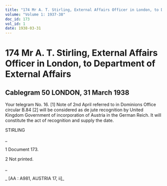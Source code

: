 ```yaml
---
title: "174 Mr A. T. Stirling, External Affairs Officer in London, to Department of External Affairs"
volume: "Volume 1: 1937-38"
doc_id: 173
vol_id: 1
date: 1938-03-31
---
```


# 174 Mr A. T. Stirling, External Affairs Officer in London, to Department of External Affairs

## Cablegram 50 LONDON, 31 March 1938

Your telegram No. 16. [1] Note of 2nd April referred to in Dominions Office circular B.84 [2] will be considered as de jute recognition by United Kingdom Government of incorporation of Austria in the German Reich. It will constitute the act of recognition and supply the date.

STIRLING

_

1 Document 173.

2 Not printed.

_

_ [AA : A981, AUSTRIA 17, ii]_
